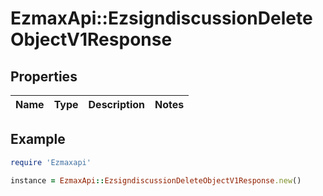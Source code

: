 # EzmaxApi::EzsigndiscussionDeleteObjectV1Response

## Properties

| Name | Type | Description | Notes |
| ---- | ---- | ----------- | ----- |

## Example

```ruby
require 'Ezmaxapi'

instance = EzmaxApi::EzsigndiscussionDeleteObjectV1Response.new()
```


